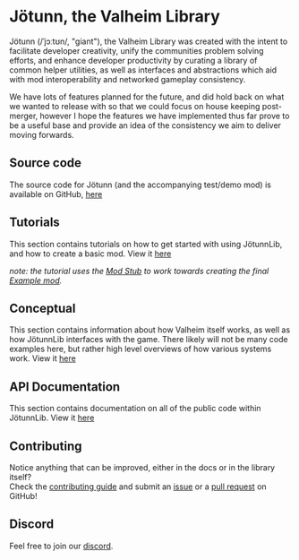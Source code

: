 # Jötunn, the Valheim Library
Jötunn (/ˈjɔːtʊn/, "giant"), the Valheim Library was created with the intent to facilitate developer creativity, unify the communities problem solving efforts, and enhance developer productivity by curating a library of common helper utilities, as well as interfaces and abstractions which aid with mod interoperability and networked gameplay consistency.

We have lots of features planned for the future, and did hold back on what we wanted to release with so that we could focus on house keeping post-merger, however I hope the features we have implemented thus far prove to be a useful base and provide an idea of the consistency we aim to deliver moving forwards.

## Source code
The source code for Jötunn (and the accompanying test/demo mod) is available on GitHub, [here](https://github.com/Valheim-Modding) 

## Tutorials
This section contains tutorials on how to get started with using JötunnLib, and how to create a basic mod. View it [here](tutorials/intro.md)

_note: the tutorial uses the [Mod Stub](https://github.com/Valheim-Modding/JotunnModStub) to work towards creating the final [Example mod](https://github.com/Valheim-Modding/JotunnModExample)._

## Conceptual
This section contains information about how Valheim itself works, as well as how JötunnLib interfaces with the game. There likely will not be many code examples here, but rather high level overviews of how various systems work. View it [here](conceptual/intro.md) 

## API Documentation
This section contains documentation on all of the public code within JötunnLib. View it [here](xref:JotunnLib)

## Contributing
Notice anything that can be improved, either in the docs or in the library itself?  
Check the [contributing guide](https://github.com/Valheim-Modding/Jotunn/blob/dev/CONTRIBUTING.md) and submit an [issue](https://github.com/Valheim-Modding/Jotunn/issues) or a [pull request](https://github.com/Valheim-Modding/Jotunn/pulls) on GitHub!

## Discord
Feel free to join our [discord](https://discord.gg/DdUt6g7gyA).
